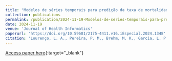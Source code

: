 ```yaml
---
title: "Modelos de séries temporais para predição da taxa de mortalidade neonatal"
collection: publications
permalink: /publication/2024-11-19-Modelos-de-series-temporais-para-predicao-da-taxa-de-mortalidade-neonatal
date: 2024-11-19
venue: 'Journal of Health Informatics'
paperurl: 'https://doi.org/10.59681/2175-4411.v16.iEspecial.2024.1348'
citation: 'Lourenço, L. A., Pereira, P. M., Brehm, M. K., Garcia, L. P., Ramos, V. F. C., & de Souza, J. A. (2024). Modelos de séries temporais para predição da taxa de mortalidade neonatal. Journal of Health Informatics, 16(Especial).'
---
```

[Access paper here](https://doi.org/10.59681/2175-4411.v16.iEspecial.2024.1348){:target="_blank"}
